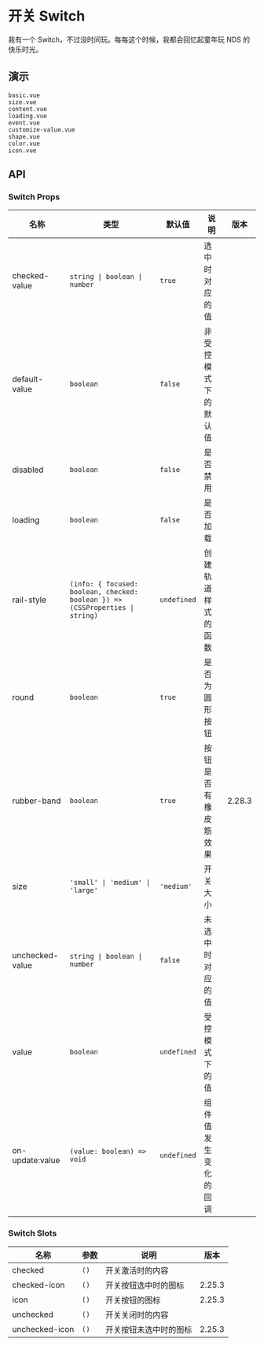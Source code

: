 # 开关 Switch

我有一个 Switch，不过没时间玩。每每这个时候，我都会回忆起童年玩 NDS 的快乐时光。

## 演示

```demo
basic.vue
size.vue
content.vue
loading.vue
event.vue
customize-value.vue
shape.vue
color.vue
icon.vue
```

## API

### Switch Props

| 名称 | 类型 | 默认值 | 说明 | 版本 |
| --- | --- | --- | --- | --- |
| checked-value | `string \| boolean \| number` | `true` | 选中时对应的值 |  |
| default-value | `boolean` | `false` | 非受控模式下的默认值 |  |
| disabled | `boolean` | `false` | 是否禁用 |  |
| loading | `boolean` | `false` | 是否加载 |  |
| rail-style | `(info: { focused: boolean, checked: boolean }) => (CSSProperties \| string)` | `undefined` | 创建轨道样式的函数 |  |
| round | `boolean` | `true` | 是否为圆形按钮 |  |
| rubber-band | `boolean` | `true` | 按钮是否有橡皮筋效果 | 2.28.3 |
| size | `'small' \| 'medium' \| 'large'` | `'medium'` | 开关大小 |  |
| unchecked-value | `string \| boolean \| number` | `false` | 未选中时对应的值 |  |
| value | `boolean` | `undefined` | 受控模式下的值 |  |
| on-update:value | `(value: boolean) => void` | `undefined` | 组件值发生变化的回调 |  |

### Switch Slots

| 名称           | 参数 | 说明                   | 版本   |
| -------------- | ---- | ---------------------- | ------ |
| checked        | `()` | 开关激活时的内容       |        |
| checked-icon   | `()` | 开关按钮选中时的图标   | 2.25.3 |
| icon           | `()` | 开关按钮的图标         | 2.25.3 |
| unchecked      | `()` | 开关关闭时的内容       |        |
| unchecked-icon | `()` | 开关按钮未选中时的图标 | 2.25.3 |

